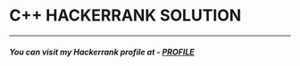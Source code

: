 # C++ HACKERRANK SOLUTION
***
##### You can visit my Hackerrank profile at - [**_PROFILE_**](https://www.hackerrank.com/gautamm_shreya)

